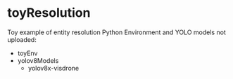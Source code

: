 # toyResolution
Toy example of entity resolution
Python Environment and YOLO models not uploaded:
- toyEnv
- yolov8Models
  - yolov8x-visdrone
